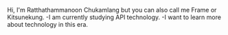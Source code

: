 Hi, I'm Ratthathammanoon Chukamlang but you can also call me Frame or Kitsunekung.
-I am currently studying API technology.
-I want to learn more about technology in this era.
